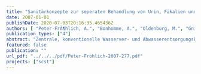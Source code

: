 ```yaml
---
title: "Sanitärkonzepte zur seperaten Behandlung von Urin, Fäkalien und Grauwasser (SCST) - Layman Report"
date: 2007-01-01
publishDate: 2020-07-03T20:16:35.465436Z
authors: [ "Peter-FrÃ¶hlich, A.", "Bonhomme, A.", "Oldenburg, M.", "GnirÃŸ, R.", "Lesjean, B." ]
publication_types: ["4"]
abstract: "Zentrale, konventionelle Wasserver- und Abwasserentsorgungskonzepte, in industrialisierten Ländern seit Jahrzehnten entwickelt und angewandt, sind aufgrund hoher Kosten, hohen Wasserverbrauches und geringer Wiederverwendung von Nährstoffen nicht hinreichend nachhaltig, insbesondere nicht für den Einsatz in Entwicklungsländer. Zielvorstellungen der nachhaltigen Konzepte sind eine weitgehende Wiederverwendung des gereinigten Abwassers, sowie der Nährstoffe, verbunden mit einem geringeren Energiebedarf bzw. einer Produktion von Energie. Alternative Konzepte und Techniken stehen bereits seit einiger Zeit zur Verfügung und werden auch angewendet, dennoch sind weitere Entwicklungen und Plausibilitätsprüfungen erforderlich. Aus diesem Grund hat das Kompetenzzentrum Wasser Berlin (KWB) zusammen mit den Berliner Wasserbetrieben (BWB) und Veolia Water ein entsprechendes EUDemonstrationsprojekt (Sanitation Concepts for Separate Treatment (SCST)) durchgeführt. Hierbei wurden zwei unterschiedliche Sanitärkonzepte in Gebäuden der BWB auf dem Gelände des Klärwerks Stahnsdorf erprobt. Ziel dieses Projektes war es zu erproben, ob diese neuen Sanitärkonzepte sowohl in ökologischer als auch in ökonomischer Hinsicht signifikante Vorteile gegenüber den konventionellen Sanitärsystemen mit Schwemmkanalistation und Kläranlage (end-ofpipe- system) bieten."
featured: false
publication: ""
url_pdf: "../../../pdf/Peter-Fröhlich-2007-277.pdf"
projects: ["scst"]
---
```


